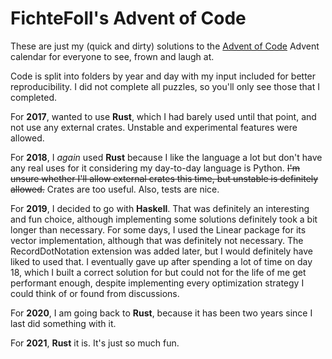 # FichteFoll's Advent of Code

These are just my (quick and dirty) solutions to the
[Advent of Code][] Advent calendar
for everyone to see, frown and laugh at.

Code is split into folders by year and day
with my input included for better reproducibility.
I did not complete all puzzles,
so you'll only see those that I completed.

For **2017**, wanted to use **Rust**,
which I had barely used until that point,
and not use any external crates.
Unstable and experimental features were allowed.

For **2018**, I *again* used **Rust**
because I like the language a lot
but don't have any real uses for it
considering my day-to-day language is Python.
~~I'm unsure whether I'll allow external crates this time,
but unstable is definitely allowed.~~
Crates are too useful.
Also, tests are nice.

For **2019**, I decided to go with **Haskell**.
That was definitely an interesting and fun choice,
although implementing some solutions
definitely took a bit longer than necessary.
For some days, I used the Linear package for its vector implementation,
although that was definitely not necessary.
The RecordDotNotation extension was added later,
but I would definitely have liked to used that.
I eventually gave up after spending a lot of time on day 18,
which I built a correct solution for
but could not for the life of me get performant enough,
despite implementing every optimization strategy
I could think of or found from discussions.

For **2020**, I am going back to **Rust**,
because it has been two years since I last did something with it.

For **2021**, **Rust** it is. It's just so much fun.


[Advent of Code]: https://adventofcode.com/
